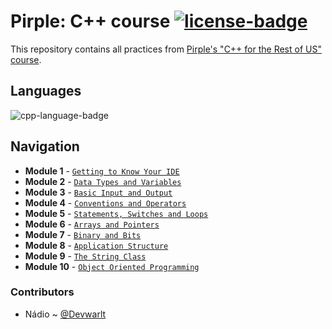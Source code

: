 # Pirple: C++ course [![license-badge]][license]
This repository contains all practices from [Pirple's "C++ for the Rest of US" course][pirple-cpp-course].

## Languages
![cpp-language-badge]

## Navigation
- **Module 1** - [`Getting to Know Your IDE`][module-1]
- **Module 2** - [`Data Types and Variables`][module-2]
- **Module 3** - [`Basic Input and Output`][module-3]
- **Module 4** - [`Conventions and Operators`][module-4]
- **Module 5** - [`Statements, Switches and Loops`][module-5]
- **Module 6** - [`Arrays and Pointers`][module-6]
- **Module 7** - [`Binary and Bits`][module-7]
- **Module 8** - [`Application Structure`][module-8]
- **Module 9** - [`The String Class`][module-9]
- **Module 10** - [`Object Oriented Programming`][module-10]

### Contributors
- Nádio ~ [@Devwarlt][nadio-ref]

[nadio-ref]: https://github.com/Devwarlt

[cpp-language-badge]: https://img.shields.io/badge/C%2B%2B-11%2B-purple?logo=cpp&style=plastic

[license-badge]: https://img.shields.io/badge/License-WTFPL-black?style=plastic
[license]: /LICENSE

[pirple-cpp-course]: https://www.pirple.com/#cst-v2-section-SJx3vzU37

[module-1]: /CppFTROU.Module1
[module-2]: /CppFTROU.Module2
[module-3]: /CppFTROU.Module3
[module-4]: /CppFTROU.Module4
[module-5]: /CppFTROU.Module5
[module-6]: /CppFTROU.Module6
[module-7]: /CppFTROU.Module7
[module-8]: /CppFTROU.Module8
[module-9]: /CppFTROU.Module9
[module-10]: /CppFTROU.Module10
